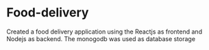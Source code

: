 # Food-delivery
Created a food delivery application using the Reactjs as frontend and Nodejs as backend. The monogodb was used as database storage
